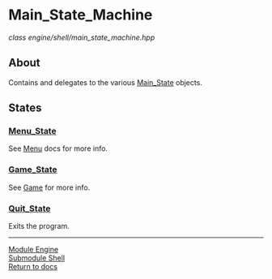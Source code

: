# Main_State_Machine
*class*
*engine/shell/main_state_machine.hpp*

## About
Contains and delegates to the various [Main_State](main_state.md) objects.

## States
### [Menu_State](menu_state.md)
See [Menu](../../ui/menu/menu.md) docs for more info.

### [Game_State](game_state.md)
See [Game](../../game/game.md) for more info.

### [Quit_State](quit_state.md)
Exits the program.

---

[Module Engine](../engine.md)  
[Submodule Shell](shell.md)  
[Return to docs](../../docs.md)
